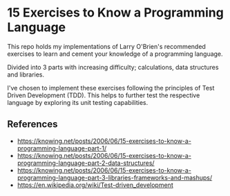 # 15 Exercises to Know a Programming Language

This repo holds my implementations of Larry O'Brien's recommended exercises to learn and
cement your knowledge of a programming language.

Divided into 3 parts with increasing difficulty; calculations, data structures and libraries.

I've chosen to implement these exercises following the principles of Test Driven Development (TDD).
This helps to further test the respective language by exploring its unit testing capabilities.

## References

- https://knowing.net/posts/2006/06/15-exercises-to-know-a-programming-language-part-1/
- https://knowing.net/posts/2006/06/15-exercises-to-know-a-programming-language-part-2-data-structures/
- https://knowing.net/posts/2006/06/15-exercises-to-know-a-programming-language-part-3-libraries-frameworks-and-mashups/
- https://en.wikipedia.org/wiki/Test-driven_development
